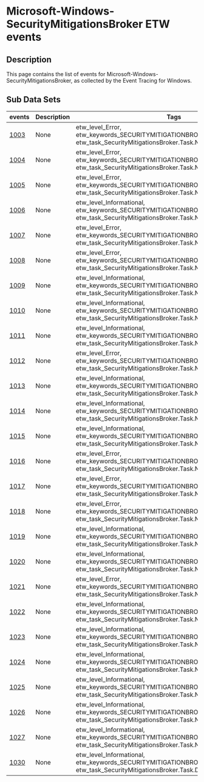 # Microsoft-Windows-SecurityMitigationsBroker ETW events

## Description
This page contains the list of events for Microsoft-Windows-SecurityMitigationsBroker, as collected by the Event Tracing for Windows.

## Sub Data Sets
|events|Description|Tags|
|---|---|---|
|[1003](events/event-1003.md)|None|etw_level_Error, etw_keywords_SECURITYMITIGATIONBROKER_KEYWORD_BROKER, etw_task_SecurityMitigationsBroker.Task.NotifyDisplayDriverUpdate|
|[1004](events/event-1004.md)|None|etw_level_Error, etw_keywords_SECURITYMITIGATIONBROKER_KEYWORD_BROKER, etw_task_SecurityMitigationsBroker.Task.NotifyDisplayDriverUpdate|
|[1005](events/event-1005.md)|None|etw_level_Error, etw_keywords_SECURITYMITIGATIONBROKER_KEYWORD_BROKER, etw_task_SecurityMitigationsBroker.Task.NotifyDisplayDriverUpdate|
|[1006](events/event-1006.md)|None|etw_level_Informational, etw_keywords_SECURITYMITIGATIONBROKER_KEYWORD_ACG, etw_task_SecurityMitigationsBroker.Task.NotifyDisplayDriverUpdate|
|[1007](events/event-1007.md)|None|etw_level_Error, etw_keywords_SECURITYMITIGATIONBROKER_KEYWORD_ACG, etw_task_SecurityMitigationsBroker.Task.NotifyDisplayDriverUpdate|
|[1008](events/event-1008.md)|None|etw_level_Error, etw_keywords_SECURITYMITIGATIONBROKER_KEYWORD_ACG, etw_task_SecurityMitigationsBroker.Task.NotifyDisplayDriverUpdate|
|[1009](events/event-1009.md)|None|etw_level_Informational, etw_keywords_SECURITYMITIGATIONBROKER_KEYWORD_ACG, etw_task_SecurityMitigationsBroker.Task.NotifyDisplayDriverUpdate|
|[1010](events/event-1010.md)|None|etw_level_Informational, etw_keywords_SECURITYMITIGATIONBROKER_KEYWORD_ACG, etw_task_SecurityMitigationsBroker.Task.NotifyDisplayDriverUpdate|
|[1011](events/event-1011.md)|None|etw_level_Informational, etw_keywords_SECURITYMITIGATIONBROKER_KEYWORD_ACG, etw_task_SecurityMitigationsBroker.Task.NotifyDisplayDriverUpdate|
|[1012](events/event-1012.md)|None|etw_level_Error, etw_keywords_SECURITYMITIGATIONBROKER_KEYWORD_ACG, etw_task_SecurityMitigationsBroker.Task.NotifyDisplayDriverUpdate|
|[1013](events/event-1013.md)|None|etw_level_Informational, etw_keywords_SECURITYMITIGATIONBROKER_KEYWORD_BROKER, etw_task_SecurityMitigationsBroker.Task.NotifyDisplayDriverUpdate|
|[1014](events/event-1014.md)|None|etw_level_Informational, etw_keywords_SECURITYMITIGATIONBROKER_KEYWORD_ACG, etw_task_SecurityMitigationsBroker.Task.NotifyDisplayDriverUpdate|
|[1015](events/event-1015.md)|None|etw_level_Informational, etw_keywords_SECURITYMITIGATIONBROKER_KEYWORD_ACG, etw_task_SecurityMitigationsBroker.Task.NotifyDisplayDriverUpdate|
|[1016](events/event-1016.md)|None|etw_level_Error, etw_keywords_SECURITYMITIGATIONBROKER_KEYWORD_ACG, etw_task_SecurityMitigationsBroker.Task.NotifyDisplayDriverUpdate|
|[1017](events/event-1017.md)|None|etw_level_Error, etw_keywords_SECURITYMITIGATIONBROKER_KEYWORD_ACG, etw_task_SecurityMitigationsBroker.Task.NotifyDisplayDriverUpdate|
|[1018](events/event-1018.md)|None|etw_level_Error, etw_keywords_SECURITYMITIGATIONBROKER_KEYWORD_ACG, etw_task_SecurityMitigationsBroker.Task.NotifyDisplayDriverUpdate|
|[1019](events/event-1019.md)|None|etw_level_Informational, etw_keywords_SECURITYMITIGATIONBROKER_KEYWORD_ACG, etw_task_SecurityMitigationsBroker.Task.NotifyDisplayDriverUpdate|
|[1020](events/event-1020.md)|None|etw_level_Informational, etw_keywords_SECURITYMITIGATIONBROKER_KEYWORD_ACG, etw_task_SecurityMitigationsBroker.Task.NotifyDisplayDriverUpdate|
|[1021](events/event-1021.md)|None|etw_level_Error, etw_keywords_SECURITYMITIGATIONBROKER_KEYWORD_ACG, etw_task_SecurityMitigationsBroker.Task.NotifyDisplayDriverUpdate|
|[1022](events/event-1022.md)|None|etw_level_Informational, etw_keywords_SECURITYMITIGATIONBROKER_KEYWORD_ACG, etw_task_SecurityMitigationsBroker.Task.NotifyDisplayDriverUpdate|
|[1023](events/event-1023.md)|None|etw_level_Informational, etw_keywords_SECURITYMITIGATIONBROKER_KEYWORD_ACG, etw_task_SecurityMitigationsBroker.Task.NotifyDisplayDriverUpdate|
|[1024](events/event-1024.md)|None|etw_level_Informational, etw_keywords_SECURITYMITIGATIONBROKER_KEYWORD_ACG, etw_task_SecurityMitigationsBroker.Task.NotifyDisplayDriverUpdate|
|[1025](events/event-1025.md)|None|etw_level_Informational, etw_keywords_SECURITYMITIGATIONBROKER_KEYWORD_ACG, etw_task_SecurityMitigationsBroker.Task.NotifyDisplayDriverUpdate|
|[1026](events/event-1026.md)|None|etw_level_Informational, etw_keywords_SECURITYMITIGATIONBROKER_KEYWORD_ACG, etw_task_SecurityMitigationsBroker.Task.NotifyDisplayDriverUpdate|
|[1027](events/event-1027.md)|None|etw_level_Informational, etw_keywords_SECURITYMITIGATIONBROKER_KEYWORD_ACG, etw_task_SecurityMitigationsBroker.Task.NotifyDisplayDriverUpdate|
|[1030](events/event-1030.md)|None|etw_level_Informational, etw_keywords_SECURITYMITIGATIONBROKER_KEYWORD_ACG, etw_task_SecurityMitigationsBroker.Task.DisableAcgEnforcement|
